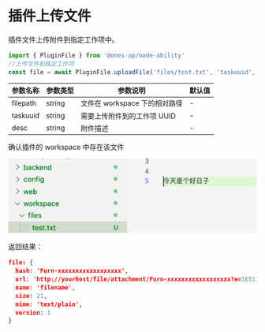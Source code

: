 # 插件上传文件

插件文件上传附件到指定工作项中。

```javascript
import { PluginFile } from '@ones-op/node-ability'
//上传文件到指定工作项
const file = await PluginFile.uploadFile('files/test.txt', 'taskuuid', 'desc')
```

| 参数名称 | 参数类型 | 参数说明                      | 默认值 |
| -------- | -------- | ----------------------------- | ------ |
| filepath | string   | 文件在 workspace 下的相对路径 | -      |
| taskuuid | string   | 需要上传附件到的工作项 UUID   | -      |
| desc     | string   | 附件描述                      | -      |

确认插件的 workspace 中存在该文件

![image-20220428183219531](pluginUpload.png)

返回结果：

```json
file: {
  hash: 'Furn-xxxxxxxxxxxxxxxxxx',
  url: 'http://yourhost/file/attachment/Furn-xxxxxxxxxxxxxxxxxx?e=1651145575&token=xxxxxxxxxxxxx',
  name: 'filename',
  size: 21,
  mime: 'text/plain',
  version: 1
}
```
